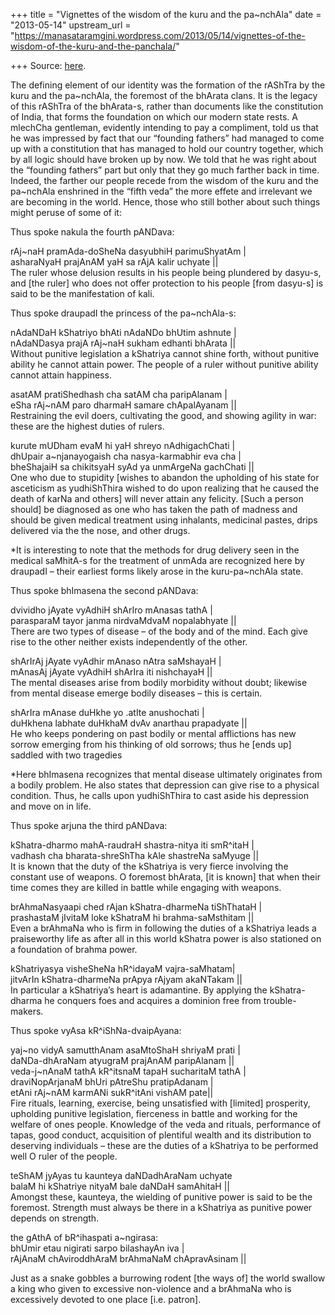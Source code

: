 +++
title = "Vignettes of the wisdom of the kuru and the pa~nchAla"
date = "2013-05-14"
upstream_url = "https://manasataramgini.wordpress.com/2013/05/14/vignettes-of-the-wisdom-of-the-kuru-and-the-panchala/"

+++
Source: [here](https://manasataramgini.wordpress.com/2013/05/14/vignettes-of-the-wisdom-of-the-kuru-and-the-panchala/).

The defining element of our identity was the formation of the rAShTra by
the kuru and the pa\~nchAla, the foremost of the bhArata clans. It is
the legacy of this rAShTra of the bhArata-s, rather than documents like
the constitution of India, that forms the foundation on which our modern
state rests. A mlechCha gentleman, evidently intending to pay a
compliment, told us that he was impressed by fact that our “founding
fathers” had managed to come up with a constitution that has managed to
hold our country together, which by all logic should have broken up by
now. We told that he was right about the “founding fathers” part but
only that they go much farther back in time. Indeed, the farther our
people recede from the wisdom of the kuru and the pa\~nchAla enshrined
in the “fifth veda” the more effete and irrelevant we are becoming in
the world. Hence, those who still bother about such things might peruse
of some of it:

Thus spoke nakula the fourth pANDava:

rAj\~naH pramAda-doSheNa dasyubhiH parimuShyatAm \|  
asharaNyaH prajAnAM yaH sa rAjA kalir uchyate \|\|  
The ruler whose delusion results in his people being plundered by
dasyu-s, and \[the ruler\] who does not offer protection to his people
\[from dasyu-s\] is said to be the manifestation of kali.

Thus spoke draupadI the princess of the pa\~nchAla-s:

nAdaNDaH kShatriyo bhAti nAdaNDo bhUtim ashnute \|  
nAdaNDasya prajA rAj\~naH sukham edhanti bhArata \|\|  
Without punitive legislation a kShatriya cannot shine forth, without
punitive ability he cannot attain power. The people of a ruler without
punitive ability cannot attain happiness.

asatAM pratiShedhash cha satAM cha paripAlanam \|  
eSha rAj\~nAM paro dharmaH samare chApalAyanam \|\|  
Restraining the evil doers, cultivating the good, and showing agility in
war: these are the highest duties of rulers.

kurute mUDham evaM hi yaH shreyo nAdhigachChati \|  
dhUpair a\~njanayogaish cha nasya-karmabhir eva cha \|  
bheShajaiH sa chikitsyaH syAd ya unmArgeNa gachChati \|\|  
One who due to stupidity \[wishes to abandon the upholding of his state
for asceticism as yudhiShThira wished to do upon realizing that he
caused the death of karNa and others\] will never attain any felicity.
\[Such a person should\] be diagnosed as one who has taken the path of
madness and should be given medical treatment using inhalants, medicinal
pastes, drips delivered via the the nose, and other drugs.

\*It is interesting to note that the methods for drug delivery seen in
the medical saMhitA-s for the treatment of unmAda are recognized here by
draupadI – their earliest forms likely arose in the kuru-pa\~nchAla
state.

Thus spoke bhImasena the second pANDava:

dvividho jAyate vyAdhiH shArIro mAnasas tathA \|  
parasparaM tayor janma nirdvaMdvaM nopalabhyate \|\|  
There are two types of disease – of the body and of the mind. Each give
rise to the other neither exists independently of the other.

shArIrAj jAyate vyAdhir mAnaso nAtra saMshayaH \|  
mAnasAj jAyate vyAdhiH shArIra iti nishchayaH \|\|  
The mental diseases arise from bodily morbidity without doubt; likewise
from mental disease emerge bodily diseases – this is certain.

shArIra mAnase duHkhe yo .atIte anushochati \|  
duHkhena labhate duHkhaM dvAv anarthau prapadyate \|\|  
He who keeps pondering on past bodily or mental afflictions has new
sorrow emerging from his thinking of old sorrows; thus he \[ends up\]
saddled with two tragedies

\*Here bhImasena recognizes that mental disease ultimately originates
from a bodily problem. He also states that depression can give rise to a
physical condition. Thus, he calls upon yudhiShThira to cast aside his
depression and move on in life.

Thus spoke arjuna the third pANDava:

kShatra-dharmo mahA-raudraH shastra-nitya iti smR^itaH \|  
vadhash cha bharata-shreShTha kAle shastreNa saMyuge \|\|  
It is known that the duty of the kShatriya is very fierce involving the
constant use of weapons. O foremost bhArata, \[it is known\] that when
their time comes they are killed in battle while engaging with weapons.

brAhmaNasyaapi ched rAjan kShatra-dharmeNa tiShThataH \|  
prashastaM jIvitaM loke kShatraM hi brahma-saMsthitam \|\|  
Even a brAhmaNa who is firm in following the duties of a kShatriya leads
a praiseworthy life as after all in this world kShatra power is also
stationed on a foundation of brahma power.

kShatriyasya visheSheNa hR^idayaM vajra-saMhatam\|  
jitvArIn kShatra-dharmeNa prApya rAjyam akaNTakam \|\|  
In particular a kShatriya’s heart is adamantine. By applying the
kShatra-dharma he conquers foes and acquires a dominion free from
trouble-makers.

Thus spoke vyAsa kR^iShNa-dvaipAyana:

yaj\~no vidyA samutthAnam asaMtoShaH shriyaM prati \|  
daNDa-dhAraNam atyugraM prajAnAM paripAlanam \|\|  
veda-j\~nAnaM tathA kR^itsnaM tapaH sucharitaM tathA \|  
draviNopArjanaM bhUri pAtreShu pratipAdanam \|  
etAni rAj\~nAM karmANi sukR^itAni vishAM pate\|\|  
Fire rituals, learning, exercise, being unsatisfied with \[limited\]
prosperity, upholding punitive legislation, fierceness in battle and
working for the welfare of ones people. Knowledge of the veda and
rituals, performance of tapas, good conduct, acquisition of plentiful
wealth and its distribution to deserving individuals – these are the
duties of a kShatriya to be performed well O ruler of the people.

teShAM jyAyas tu kaunteya daNDadhAraNam uchyate  
balaM hi kShatriye nityaM bale daNDaH samAhitaH \|\|  
Amongst these, kaunteya, the wielding of punitive power is said to be
the foremost. Strength must always be there in a kShatriya as punitive
power depends on strength.

the gAthA of bR^ihaspati a\~ngirasa:  
bhUmir etau nigirati sarpo bilashayAn iva \|  
rAjAnaM chAviroddhAraM brAhmaNaM chApravAsinam \|\|

Just as a snake gobbles a burrowing rodent \[the ways of\] the world
swallow a king who given to excessive non-violence and a brAhmaNa who is
excessively devoted to one place \[i.e. patron\].

